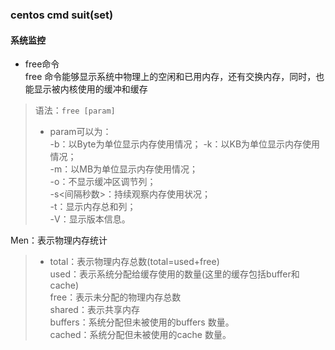 ### centos cmd suit(set)  

#### 系统监控
+ free命令  
free 命令能够显示系统中物理上的空闲和已用内存，还有交换内存，同时，也能显示被内核使用的缓冲和缓存
>语法：```free [param]```
>+ param可以为：  
    -b：以Byte为单位显示内存使用情况；
    -k：以KB为单位显示内存使用情况；  
    -m：以MB为单位显示内存使用情况；  
    -o：不显示缓冲区调节列；  
    -s<间隔秒数>：持续观察内存使用状况；  
    -t：显示内存总和列；  
    -V：显示版本信息。  

Men：表示物理内存统计
>+ total：表示物理内存总数(total=used+free)  
        used：表示系统分配给缓存使用的数量(这里的缓存包括buffer和cache)  
        free：表示未分配的物理内存总数  
        shared：表示共享内存  
        buffers：系统分配但未被使用的buffers 数量。  
        cached：系统分配但未被使用的cache 数量。  
